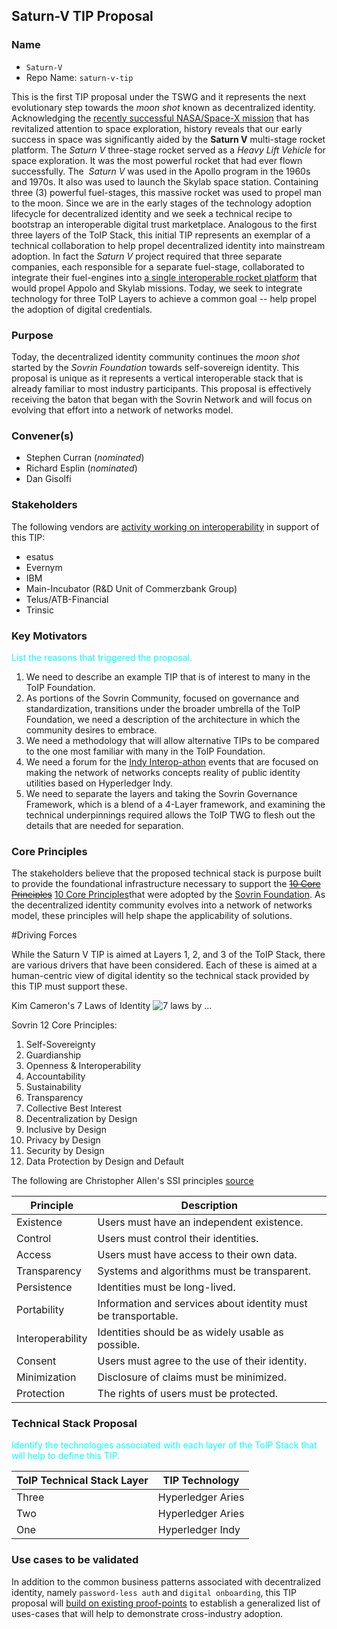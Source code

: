 
## Saturn-V TIP Proposal

### Name
* `Saturn-V`
* Repo Name: `saturn-v-tip`

This is the first TIP proposal under the TSWG and it represents the next evolutionary step towards the *moon shot* known as decentralized identity. Acknowledging the [recently successful NASA/Space-X mission](https://www.cnet.com/news/spacex-splashdown-replay-see-nasa-astronauts-safely-return-to-earth-from-iss/) that has revitalized attention to space exploration, history reveals that our early success in space was significantly aided by the **Saturn V** multi-stage rocket platform. The *Saturn V* three-stage rocket served as a *Heavy Lift Vehicle* for space exploration. It was the most powerful rocket that had ever flown successfully. The  *Saturn V* was used in the Apollo program in the 1960s and 1970s. It also was used to launch the Skylab space station.  Containing three (3) powerful fuel-stages, this massive rocket was used to propel man to the moon. Since we are in the early stages of the technology adoption lifecycle for decentralized identity and we seek a technical recipe to bootstrap an interoperable digital trust marketplace. Analogous to the first three layers of the ToIP Stack, this initial TIP represents an exemplar of a technical collaboration to help propel decentralized identity into mainstream adoption. In fact the *Saturn V* project required that three separate companies, each responsible for a separate fuel-stage, collaborated to integrate their fuel-engines into [a single interoperable rocket platform](https://www.space.com/18422-apollo-saturn-v-moon-rocket-nasa-infographic.html) that would propel Appolo and Skylab missions. Today, we seek to integrate technology for three ToIP Layers to achieve a common goal -- help propel the adoption of digital credentials.

### Purpose
Today, the decentralized identity community continues the *moon shot* started by the *Sovrin Foundation* towards self-sovereign identity. This proposal is unique as it represents a vertical interoperable stack that is already familiar to most industry participants. This proposal is effectively receiving the baton that began with the Sovrin Network and will focus on evolving that effort into a network of networks model.  

### Convener(s)

* Stephen Curran (*nominated*)
* Richard Esplin (*nominated*)
* Dan Gisolfi

### Stakeholders
The following vendors are [activity working on interoperability](https://docs.google.com/presentation/d/1WkqSpFERc8now-f-Pz7PsRg9NMywSiZb92rTqJx5y00/edit#slide=id.g8d58b271ca_2_17) in support of this TIP:

* esatus
* Evernym
* IBM
* Main-Incubator (R&D Unit of Commerzbank Group)
* Telus/ATB-Financial
* Trinsic

### Key Motivators
<font color='cyan'>List the reasons that triggered the proposal.</font>

1. We need to describe an example TIP that is of interest to many in the ToIP Foundation.
2. As portions of the Sovrin Community, focused on governance and standardization, transitions under the broader umbrella of the ToIP Foundation, we need a description of the architecture in which the community desires to embrace.   
3. We need a methodology that will allow alternative TIPs to be compared to the one most familiar with many in the ToIP Foundation.
4. We need a forum for the
[Indy Interop-athon](https://wiki.hyperledger.org/pages/viewpage.action?pageId=36734079) events that are focused on making the network of networks concepts reality of public identity utilities based on Hyperledger Indy.
5. We need to separate the layers and taking the Sovrin Governance Framework, which is a blend of a 4-Layer framework, and examining the technical underpinnings required allows the ToIP TWG to flesh out the details that are needed for separation.

### Core Principles
The stakeholders believe that the proposed technical stack is purpose built to provide the foundational infrastructure necessary to support the [~~10 Core Principles~~](https://docs.google.com/document/d/1WqUOqdTBc3JACIlRviJoWJRcJHTNTNzk9_As9v-jwrY/edit#heading=h.ws45zwyr4hfb) [10 Core Principles](http://www.lifewithalacrity.com/2016/04/the-path-to-self-soverereign-identity.html)that were adopted by the [Sovrin Foundation](http://sovrin.org). As the decentralized identity community evolves into a network of networks model, these principles will help shape the applicability of solutions.

#Driving Forces

While the Saturn V TIP is aimed at Layers 1, 2, and 3 of the ToIP Stack, there are various drivers that have been considered. Each of these is aimed at a human-centric view of digital identity so the technical stack provided by this TIP must support these. 

Kim Cameron's 7 Laws of Identity
![7 laws by ...](https://www.identityblog.com/wp-content/images/2009/06/7_Laws_of_Identity.jpg)

Sovrin 12 Core Principles:

1. Self-Sovereignty
2. Guardianship
3. Openness & Interoperability
4. Accountability
5. Sustainability
6. Transparency
7. Collective Best Interest
8. Decentralization by Design
9. Inclusive by Design
10. Privacy by Design
11. Security by Design
12. Data Protection by Design and Default

The following are Christopher Allen's SSI principles
[source](http://www.lifewithalacrity.com/2016/04/the-path-to-self-soverereign-identity.html)


| Principle | Description |
| --- | --- |
| Existence | Users must have an independent existence. |
| Control | Users must control their identities. |
| Access | Users must have access to their own data. |
| Transparency | Systems and algorithms must be transparent. |
| Persistence | Identities must be long-lived. |
| Portability | Information and services about identity must be transportable. |
| Interoperability | Identities should be as widely usable as possible. |
| Consent | Users must agree to the use of their identity. |
| Minimization | Disclosure of claims must be minimized. |
| Protection | The rights of users must be protected. |

### Technical Stack Proposal
<font color='cyan'>Identify the technologies associated with each layer of the ToIP Stack that will help to define this TIP.</font>

| ToIP Technical Stack Layer | TIP Technology |
| --- | --- |
| Three | Hyperledger Aries |
| Two | Hyperledger Aries |
| One | Hyperledger Indy |

### Use cases to be validated
In addition to the common business patterns associated with decentralized identity, namely `password-less auth` and `digital onboarding`, this TIP proposal will [build on existing proof-points](https://sovrin.org/category/use-cases/) to establish a generalized list of uses-cases that will help to demonstrate cross-industry adoption.

